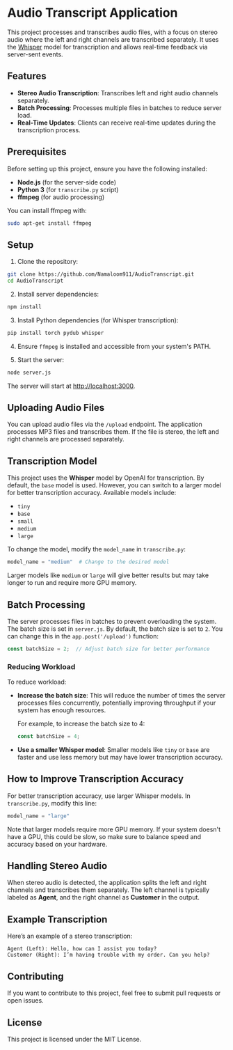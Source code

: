 # Audio Transcript Application

This project processes and transcribes audio files, with a focus on stereo audio where the left and right channels are transcribed separately. It uses the [Whisper](https://github.com/openai/whisper) model for transcription and allows real-time feedback via server-sent events.

## Features

- **Stereo Audio Transcription**: Transcribes left and right audio channels separately.
- **Batch Processing**: Processes multiple files in batches to reduce server load.
- **Real-Time Updates**: Clients can receive real-time updates during the transcription process.

## Prerequisites

Before setting up this project, ensure you have the following installed:

- **Node.js** (for the server-side code)
- **Python 3** (for `transcribe.py` script)
- **ffmpeg** (for audio processing)

You can install ffmpeg with:
```bash
sudo apt-get install ffmpeg
```

## Setup

1. Clone the repository:

```bash
git clone https://github.com/Namaloom911/AudioTranscript.git
cd AudioTranscript
```

2. Install server dependencies:

```bash
npm install
```

3. Install Python dependencies (for Whisper transcription):

```bash
pip install torch pydub whisper
```

4. Ensure `ffmpeg` is installed and accessible from your system's PATH.

5. Start the server:

```bash
node server.js
```

The server will start at [http://localhost:3000](http://localhost:3000).

## Uploading Audio Files

You can upload audio files via the `/upload` endpoint. The application processes MP3 files and transcribes them. If the file is stereo, the left and right channels are processed separately.

## Transcription Model

This project uses the **Whisper** model by OpenAI for transcription. By default, the `base` model is used. However, you can switch to a larger model for better transcription accuracy. Available models include:

- `tiny`
- `base`
- `small`
- `medium`
- `large`

To change the model, modify the `model_name` in `transcribe.py`:

```python
model_name = "medium"  # Change to the desired model
```

Larger models like `medium` or `large` will give better results but may take longer to run and require more GPU memory.

## Batch Processing

The server processes files in batches to prevent overloading the system. The batch size is set in `server.js`. By default, the batch size is set to `2`. You can change this in the `app.post('/upload')` function:

```javascript
const batchSize = 2;  // Adjust batch size for better performance
```

### Reducing Workload

To reduce workload:

- **Increase the batch size**: This will reduce the number of times the server processes files concurrently, potentially improving throughput if your system has enough resources.
  
  For example, to increase the batch size to 4:

  ```javascript
  const batchSize = 4;
  ```

- **Use a smaller Whisper model**: Smaller models like `tiny` or `base` are faster and use less memory but may have lower transcription accuracy.

## How to Improve Transcription Accuracy

For better transcription accuracy, use larger Whisper models. In `transcribe.py`, modify this line:

```python
model_name = "large"
```

Note that larger models require more GPU memory. If your system doesn't have a GPU, this could be slow, so make sure to balance speed and accuracy based on your hardware.

## Handling Stereo Audio

When stereo audio is detected, the application splits the left and right channels and transcribes them separately. The left channel is typically labeled as **Agent**, and the right channel as **Customer** in the output.

## Example Transcription

Here’s an example of a stereo transcription:

```
Agent (Left): Hello, how can I assist you today?
Customer (Right): I’m having trouble with my order. Can you help?
```

## Contributing

If you want to contribute to this project, feel free to submit pull requests or open issues.

## License

This project is licensed under the MIT License.
